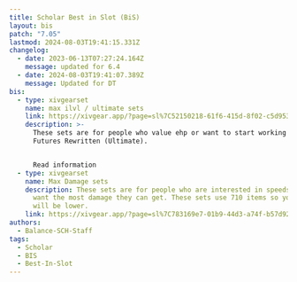 ```yaml
---
title: Scholar Best in Slot (BiS)
layout: bis
patch: "7.05"
lastmod: 2024-08-03T19:41:15.331Z
changelog:
  - date: 2023-06-13T07:27:24.164Z
    message: updated for 6.4
  - date: 2024-08-03T19:41:07.389Z
    message: Updated for DT
bis:
  - type: xivgearset
    name: max ilvl / ultimate sets
    link: https://xivgear.app/?page=sl%7C52150218-61f6-415d-8f02-c5d95351fbdb
    description: >-
      These sets are for people who value ehp or want to start working towards
      Futures Rewritten (Ultimate).


      Read information
  - type: xivgearset
    name: Max Damage sets
    description: These sets are for people who are interested in speeds/parsing and
      want the most damage they can get. These sets use 710 items so your ehp
      will be lower.
    link: https://xivgear.app/?page=sl%7C783169e7-01b9-44d3-a74f-b57d92c90ed1
authors:
  - Balance-SCH-Staff
tags:
  - Scholar
  - BIS
  - Best-In-Slot
---
```


